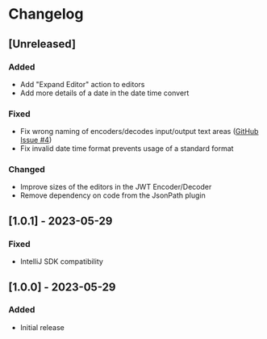 # Changelog

## [Unreleased]
### Added

- Add "Expand Editor" action to editors
- Add more details of a date in the date time convert

### Fixed

- Fix wrong naming of encoders/decodes input/output text areas ([GitHub Issue #4](https://github.com/marcelkliemannel/intellij-developer-tools-plugin/issues/4))
- Fix invalid date time format prevents usage of a standard format

### Changed

- Improve sizes of the editors in the JWT Encoder/Decoder
- Remove dependency on code from the JsonPath plugin

## [1.0.1] - 2023-05-29

### Fixed
- IntelliJ SDK compatibility

## [1.0.0] - 2023-05-29

### Added
- Initial release
